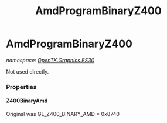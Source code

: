 ﻿---
title: AmdProgramBinaryZ400
---

# AmdProgramBinaryZ400
_namespace: [OpenTK.Graphics.ES30](N-OpenTK.Graphics.ES30.html)_

Not used directly.



### Properties

#### Z400BinaryAmd
Original was GL_Z400_BINARY_AMD = 0x8740

